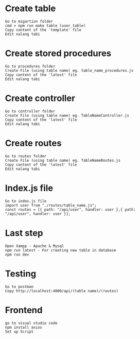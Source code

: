# Create table

    Go to migartion folder
    cmd > npm run make table (user_table)
    Copy content of the 'template' file
    Edit nalang tabi

# Create stored procedures

    Go to procedures folder
    Create File (using table name) eg. table_name_procedures.js
    Copy content of the 'latest' file
    Edit nalang tabi

# Create controller

    Go to controller folder
    Create File (using table name) eg. TableNameController.js
    Copy content of the 'latest' file
    Edit nalang tabi

# Create routes

    Go to routes folder
    Create File (using table name) eg. TableNameRoutes.js
    Copy content of the 'latest' file
    Edit nalang tabi

# Index.js file

    Go to index.js file
    import user from "./routes/table_name.js";
    const routes = [{ path: "/api/user", handler: user },{ path: "/api/user", handler: user }];

# Last step

    Open Xampp - Apache & Mysql
    npm run latest - For creating new table in database
    npm run dev

# Testing

    Go to postman
    Copy http://localhost:4000/api/(table name)/(routes)

# Frontend

    go to visual studio code
    npm install axios
    Set up Script
